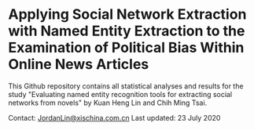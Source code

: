 # Applying Social Network Extraction with Named Entity Extraction to the Examination of Political Bias Within Online News Articles

This Github repository contains all statistical analyses and results for the study "Evaluating named entity recognition tools for extracting social networks from novels" by Kuan Heng Lin and Chih Ming Tsai.

Contact: JordanLin@xischina.com.cn
Last updated: 23 July 2020
